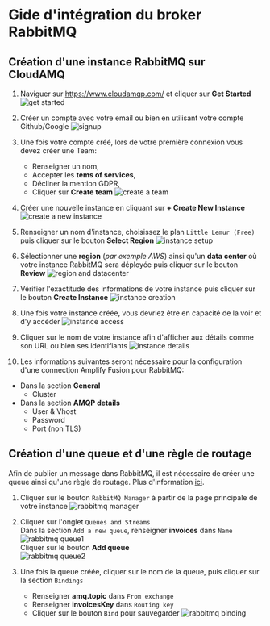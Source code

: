 # Gide d'intégration du broker RabbitMQ

## Création d'une instance RabbitMQ sur CloudAMQ

1. Naviguer sur <https://www.cloudamqp.com/> et cliquer sur **Get Started**\
   ![get started](../assets/rabbitmq-instructions/cloudamq01.jpg)

2. Créer un compte avec votre email ou bien en utilisant votre compte Github/Google
   ![signup](../assets/rabbitmq-instructions/cloudamq02.jpg)

3. Une fois votre compte créé, lors de votre première connexion vous devez créer une Team:
   - Renseigner un nom,
   - Accepter les **tems of services**,
   - Décliner la mention GDPR,
   - Cliquer sur **Create team**
   ![create a team](../assets/rabbitmq-instructions/cloudamq04.jpg)

4. Créer une nouvelle instance en cliquant sur **+ Create New Instance**
   ![create a new instance](../assets/rabbitmq-instructions/cloudamq05.jpg)

5. Renseigner un nom d'instance, choisissez le plan `Little Lemur (Free)` puis cliquer sur le bouton **Select Region**
    ![instance setup](../assets/rabbitmq-instructions/cloudamq06.jpg)

6. Sélectionner une **region** (*par exemple AWS*) ainsi qu'un **data center** où votre instance RabbitMQ sera déployée puis cliquer sur le bouton **Review**
   ![region and datacenter](../assets/rabbitmq-instructions/cloudamq07.jpg)

7. Vérifier l'exactitude des informations de votre instance puis cliquer sur le bouton **Create Instance**
   ![instance creation](../assets/rabbitmq-instructions/cloudamq08.jpg)

8. Une fois votre instance créée, vous devriez être en capacité de la voir et d'y accéder
   ![instance access](../assets/rabbitmq-instructions/cloudamq09.jpg)

9. Cliquer sur le nom de votre instance afin d'afficher aux détails comme son URL ou bien ses identifiants
    ![instance details](../assets/rabbitmq-instructions/cloudamq10.jpg)

10. Les informations suivantes seront nécessaire pour la configuration d'une connection Amplify Fusion pour RabbitMQ:

- Dans la section **General**
  - Cluster
- Dans la section **AMQP details**
  - User & Vhost
  - Password
  - Port (non TLS)

## Création d'une queue et d'une règle de routage

Afin de publier un message dans RabbitMQ, il est nécessaire de créer une queue ainsi qu'une règle de routage. Plus d'information [ici](https://www.cloudamqp.com/blog/part4-rabbitmq-for-beginners-exchanges-routing-keys-bindings.html).

1. Cliquer sur le bouton `RabbitMQ Manager` à partir de la page principale de votre instance
![rabbitmq manager ](../assets/rabbitmq-instructions/cloudamq12.jpg)

2. Cliquer sur l'onglet `Queues and Streams` \
   Dans la section `Add a new queue`, renseigner **invoices** dans `Name` 
   ![rabbitmq queue1 ](../assets/rabbitmq-instructions/cloudamq13.jpg) \
   Cliquer sur le bouton **Add queue**\
   ![rabbitmq queue2 ](../assets/rabbitmq-instructions/cloudamq14.jpg)

3. Une fois la queue créée, cliquer sur le nom de la queue, puis cliquer sur la section `Bindings`
   - Renseigner **amq.topic** dans `From exchange`
   - Renseigner **invoicesKey** dans `Routing key`
   - Cliquer sur le bouton `Bind` pour sauvegarder
![rabbitmq binding ](../assets/rabbitmq-instructions/cloudamq15.jpg)
